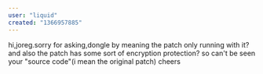 ```yaml
---
user: "liquid"
created: "1366957885"
---
```


hi,joreg.sorry for asking,dongle by meaning the patch only running with it? and also the patch has some sort of encryption protection? so can't be seen your "source code"(i mean the original patch)
cheers
